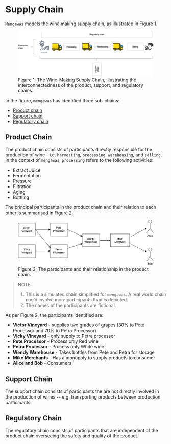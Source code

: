 # Supply Chain

`Mengawas` models the wine making supply chain, as illustrated in Figure 1.

<figure>
  <img src="./assets/img/supplychain.png" alt="Wine making supply chain" />
  <figcaption>Figure 1: The Wine-Making Supply Chain, illustrating the interconnectedness of the product, support, and regulatory chains.</figcaption>
</figure>

In the figure, `mengawas` has identified three sub-chains:

* [Product chain](#product-chain)
* [Support chain](#support-chain)
* [Regulatory chain](#regulatory-chain)

## Product Chain 

The product chain consists of participants directly responsible for the production of wine - i.e. `harvesting`, `processing`, `warehousing`, and `selling`. In the context of `mengawas`, `processing` refers to the following activities:

* Extract Juice
* Fermentation
* Pressure
* Filtration
* Aging
* Bottling

The principal participants in the product chain and their relation to each other is summarised in Figure 2.

<figure>
  <img src="./assets/img/product-chain.png" alt="Wine making supply chain" />
  <figcaption>Figure 2: The participants and their relationship in the product chain.</figcaption>
</figure>

> NOTE: 
>1. This is a simulated chain simplified for `mengawas`. A real world chain could involve more participants than is depicted.
>2. The names of the participants are fictional. 

As per Figure 2, the participants identified are:

* **Victor Vineyard** - supplies two grades of grapes (30% to Pete Processor and 70% to Petra Processor)
* **Vicky Vineyard** - only supply to Petra processor
* **Pete Processor** - Process only Red wine
* **Petra Processor** - Process only White wine
* **Wendy Warehouse** - Takes bottles from Pete and Petra for storage
* **Mike Merchants** - Has a monopoly to supply products to consumer
* **Alice and Bob** - Consumers

## Support Chain

The support chain consists of participants the are not directly involved in the production of wines -- e.g. transporting products between production participants.

## Regulatory Chain

The regulatory chain consists of participants that are independent of the product chain overseeing the safety and quality of the product.

